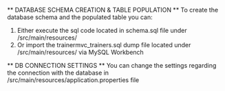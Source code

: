 ** DATABASE SCHEMA CREATION & TABLE POPULATION **
To create the database schema and the populated table you can:
1) Either execute the sql code located in schema.sql file under /src/main/resources/
2) Or import the trainermvc_trainers.sql dump file located under /src/main/resources/ via MySQL Workbench

** DB CONNECTION SETTINGS **
You can change the settings regarding the connection with the database in /src/main/resources/application.properties file
